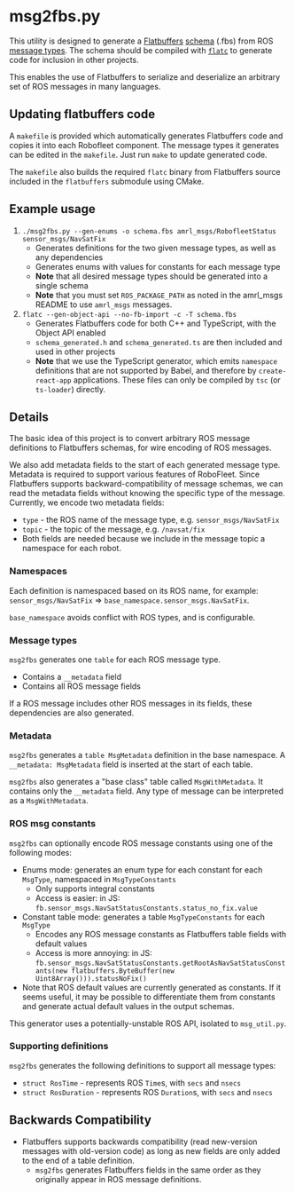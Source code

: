 # msg2fbs.py

This utility is designed to generate a [Flatbuffers][flatbuffers] [schema][fbs] (.fbs) from ROS [message types][ros msg]. The schema should be compiled with [`flatc`][flatc] to generate code for inclusion in other projects.

This enables the use of Flatbuffers to serialize and deserialize an arbitrary set of ROS messages in many languages.

## Updating flatbuffers code

A `makefile` is provided which automatically generates Flatbuffers code and copies it into each Robofleet component. The message types it generates can be edited in the `makefile`. Just run `make` to update generated code.

The `makefile` also builds the required `flatc` binary from Flatbuffers source included in the `flatbuffers` submodule using CMake.

## Example usage

1. `./msg2fbs.py --gen-enums -o schema.fbs amrl_msgs/RobofleetStatus sensor_msgs/NavSatFix`
    * Generates definitions for the two given message types, as well as any dependencies
    * Generates enums with values for constants for each message type
    * **Note** that all desired message types should be generated into a single schema
    * **Note** that you must set `ROS_PACKAGE_PATH` as noted in the amrl_msgs README to use `amrl_msgs` messages.
2. `flatc --gen-object-api --no-fb-import -c -T schema.fbs`
    * Generates Flatbuffers code for both C++ and TypeScript, with the Object API enabled
    * `schema_generated.h` and `schema_generated.ts` are then included and used in other projects
    * **Note** that we use the TypeScript generator, which emits `namespace` definitions that are not supported by Babel, and therefore by `create-react-app` applications. These files can only be compiled by `tsc` (or `ts-loader`) directly.

## Details

The basic idea of this project is to convert arbitrary ROS message definitions to Flatbuffers schemas, for wire encoding of ROS messages.

We also add metadata fields to the start of each generated message type. Metadata is required to support various features of RoboFleet. Since Flatbuffers supports backward-compatibility of message schemas, we can read the metadata fields without knowing the specific type of the message. Currently, we encode two metadata fields:
* `type` - the ROS name of the message type, e.g. `sensor_msgs/NavSatFix`
* `topic` - the topic of the message, e.g. `/navsat/fix`
* Both fields are needed because we include in the message topic a namespace for each robot.

### Namespaces

Each definition is namespaced based on its ROS name, for example: `sensor_msgs/NavSatFix` ⇒ `base_namespace.sensor_msgs.NavSatFix`.

`base_namespace` avoids conflict with ROS types, and is configurable.

### Message types

`msg2fbs` generates one `table` for each ROS message type.
* Contains a `__metadata` field
* Contains all ROS message fields

If a ROS message includes other ROS messages in its fields, these dependencies are also generated.

### Metadata

`msg2fbs` generates a `table MsgMetadata` definition in the base namespace. A `__metadata: MsgMetadata` field is inserted at the start of each table.

`msg2fbs` also generates a "base class" table called `MsgWithMetadata`. It contains only the `__metadata` field. Any type of message can be interpreted as a `MsgWithMetadata`.

### ROS msg constants

`msg2fbs` can optionally encode ROS message constants using one of the following modes:
* Enums mode: generates an enum type for each constant for each `MsgType`, namespaced in `MsgTypeConstants`
    * Only supports integral constants
    * Access is easier: in JS: `fb.sensor_msgs.NavSatStatusConstants.status_no_fix.value`
* Constant table mode: generates a table `MsgTypeConstants` for each `MsgType`
    * Encodes any ROS message constants as Flatbuffers table fields with default values
    * Access is more annoying: in JS: `fb.sensor_msgs.NavSatStatusConstants.getRootAsNavSatStatusConstants(new flatbuffers.ByteBuffer(new Uint8Array())).statusNoFix()`
* Note that ROS default values are currently generated as constants. If it seems useful, it may be possible to differentiate them from constants and generate actual default values in the output schemas.

This generator uses a potentially-unstable ROS API, isolated to `msg_util.py`.

### Supporting definitions

`msg2fbs` generates the following definitions to support all message types:
* `struct RosTime` - represents ROS `Time`s, with `secs` and `nsecs`
* `struct RosDuration` - represents ROS `Duration`s, with `secs` and `nsecs`

## Backwards Compatibility

* Flatbuffers supports backwards compatibility (read new-version messages with old-version code) as long as new fields are only added to the end of a table definition. 
    * `msg2fbs` generates Flatbuffers fields in the same order as they originally appear in ROS message definitions.

[fbs]: https://google.github.io/flatbuffers/flatbuffers_guide_writing_schema.html
[flatbuffers]: https://google.github.io/flatbuffers/index.html
[flatc]: https://google.github.io/flatbuffers/flatbuffers_guide_using_schema_compiler.html
[ros msg]: http://wiki.ros.org/msg

